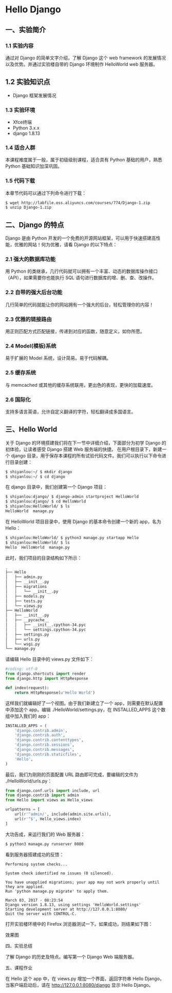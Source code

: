 # Hello Django
## 一、实验简介

### 1.1 实验内容

通过对 Django 的简单文字介绍，了解 Django 这个 web framework 的发展情况以及优势。并通过实验楼自带的 Django 环境制作 HelloWorld web 服务器。

## 1.2 实验知识点

- Django 框架发展情况
### 1.3 实验环境

- Xfce终端
- Python 3.x.x
- django 1.8.13
### 1.4 适合人群

本课程难度属于一般，属于初级级别课程，适合具有 Python 基础的用户，熟悉 Python 基础知识加深巩固。

### 1.5 代码下载

本章节代码可以通过下列命令进行下载：
```sh
$ wget http://labfile.oss.aliyuncs.com/courses/774/Django-1.zip
$ unzip Django-1.zip
```

## 二、Django 的特点

Django 是由 Python 开发的一个免费的开源网站框架，可以用于快速搭建高性能，优雅的网站！何为优雅，请看 Django 的以下特点：

### 2.1 强大的数据库功能

用 Python 的类继承，几行代码就可以拥有一个丰富、动态的数据库操作接口（API），如果需要你也能执行 SQL 语句进行数据库的增、删、查、改操作。

### 2.2 自带的强大后台功能

几行简单的代码就能让你的网站拥有一个强大的后台，轻松管理你的内容！

### 2.3 优雅的链接路由

用正则匹配方式匹配链接，传递到对应的函数，随意定义，如你所愿。

### 2.4 Model(模板)系统

易于扩展的 Model 系统，设计简易。易于代码解耦。

### 2.5 缓存系统

与 memcached 或其他的缓存系统联用，更出色的表现，更快的加载速度。

### 2.6 国际化

支持多语言英语，允许自定义翻译的字符，轻松翻译成多国语言。

## 三、Hello World

关于 Django 的环境搭建我们将在下一节中详细介绍，下面部分为初学 Django 的初体验，让读者感受 Django 搭建 Web 服务端的快捷。
在用户根目录下，新建一个 django 目录，用于保存本课程的所有试验代码文件。我们可以执行以下命令进行目录创建：
```sh
$ shiyanlou:~/ $ mkdir django
$ shiyanlou:~/ $ cd django
```
在 django 目录中，我们创建第一个 Django 项目：
```sh
$ shiyanlou:django/ $ django-admin startproject HelloWorld
$ shiyanlou:django/ $ cd HelloWorld
$ shiyanlou:HelloWorld/ $ ls
HelloWorld  manage.py
```
在 HelloWorld 项目目录中，使用 Django 的基本命令创建一个新的 app，名为 Hello：

```sh
$ shiyanlou:HelloWorld/ $ python3 manage.py startapp Hello
$ shiyanlou:HelloWorld/ $ ls
Hello  HelloWorld  manage.py
```
此时，我们项目的目录结构如下所示：
```sh
.
├── Hello
│   ├── admin.py
│   ├── __init__.py
│   ├── migrations
│   │   └── __init__.py
│   ├── models.py
│   ├── tests.py
│   └── views.py
├── HelloWorld
│   ├── __init__.py
│   ├── __pycache__
│   │   ├── __init__.cpython-34.pyc
│   │   └── settings.cpython-34.pyc
│   ├── settings.py
│   ├── urls.py
│   └── wsgi.py
└── manage.py
```
请编辑 Hello 目录中的 views.py 文件如下：
```python
#coding: utf-8
from django.shortcuts import render
from django.http import HttpResponse

def index(request):
    return HttpResponse(u'Hello World')
```
这样我们就编辑好了一个视图。由于我们新建立了一个 app，则需要在默认配置中添加这个 app。编辑 ./HelloWorld/settings.py，在 INSTALLED_APPS 这个数组中加入我们的 app：
```python
INSTALLED_APPS = (
    'django.contrib.admin',
    'django.contrib.auth',
    'django.contrib.contenttypes',
    'django.contrib.sessions',
    'django.contrib.messages',
    'django.contrib.staticfiles',
    'Hello',
)
```
最后，我们为刚刚的页面配置 URL 路由即可完成，要编辑的文件为 ./HelloWorld/urls.py：
```python
from django.conf.urls import include, url
from django.contrib import admin
from Hello import views as Hello_views

urlpatterns = [
    url(r'^admin/', include(admin.site.urls)),
    url(r'^$', Hello_views.index)
]
```
大功告成，来运行我们的 Web 服务器：
```sh
$ python3 manage.py runserver 8080
```
看到服务器搭建成功的反馈：
```
Performing system checks...

System check identified no issues (0 silenced).

You have unapplied migrations; your app may not work properly until they are applied.
Run 'python manage.py migrate' to apply them.

March 03, 2017 - 08:23:54
Django version 1.8.13, using settings 'HelloWorld.settings'
Starting development server at http://127.0.0.1:8080/
Quit the server with CONTROL-C.
```
打开实验楼环境中的 Firefox 浏览器测试一下。如果成功，则结果如下图：

效果图

四、实验总结

了解 Django 的历史及特点。编写第一个 Django Web 端服务器。

五、课程作业

在 Hello 这个 app 中，在 views.py 增加一个界面，返回字符串 Hello Django，当客户端启动后，请在 http://127.0.0.1:8080/django 显示 Hello Django。
